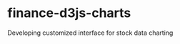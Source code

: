 finance-d3js-charts
=========================

Developing customized interface for stock data charting
